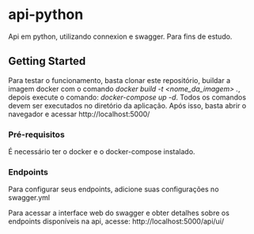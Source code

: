 # api-python

Api em python, utilizando connexion e swagger. Para fins de estudo.

## Getting Started

Para testar o funcionamento, basta clonar este repositório, buildar a imagem docker com o comando *docker build -t <nome_da_imagem> .*, depois execute o comando: *docker-compose up -d*. Todos os comandos devem ser executados no diretório da aplicação. 
Após isso, basta abrir o navegador e acessar http://localhost:5000/
### Pré-requisitos

É necessário ter o docker e o docker-compose instalado.

### Endpoints

Para configurar seus endpoints, adicione suas configurações no swagger.yml

Para acessar a interface web do swagger e obter detalhes sobre os endpoints disponíveis na api, acesse:
http://localhost:5000/api/ui/
